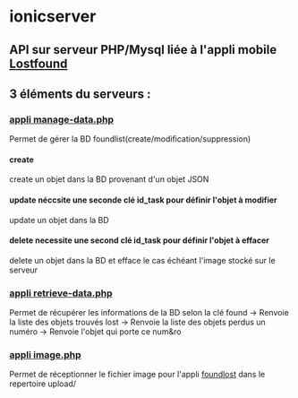 # ionicserver

## API sur serveur PHP/Mysql liée à l'appli mobile [Lostfound](https://github.com/codeuronline/appli-ionic/tree/master/ionicfoundlost/foundlost)

## 3 éléments du serveurs :

### [appli manage-data.php](https://github.com/codeuronline/ionicserver/blob/main/manage-data.php)

Permet de gérer la BD foundlist(create/modification/suppression)

#### create
 create un objet dans la BD provenant d'un objet JSON
#### update néccsite une seconde clé id_task pour définir l'objet à modifier
 update un objet dans la BD
#### delete necessite une second clé id_task pour définir l'objet à effacer
 delete un objet dans la BD et efface le cas échéant l'image stocké sur le serveur

### [appli retrieve-data.php](https://github.com/codeuronline/ionicserver/blob/main/retrieve-data.php)

Permet de récupérer les informations de la BD selon la clé
 found -> Renvoie la liste des objets trouvés
 lost  -> Renvoie la liste des objets perdus
 un numéro -> Renvoie l'objet qui porte ce num&ro

### [appli image.php](https://github.com/codeuronline/ionicserver/blob/main/image.php)

Permet de réceptionner le fichier image pour l'appli [foundlost](https://github.com/codeuronline/appli-ionic/tree/master/ionicfoundlost/foundlost) dans le repertoire upload/
